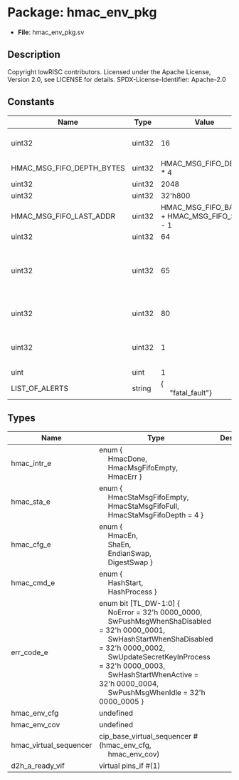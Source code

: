 # Package: hmac_env_pkg

- **File**: hmac_env_pkg.sv
## Description

Copyright lowRISC contributors.
 Licensed under the Apache License, Version 2.0, see LICENSE for details.
 SPDX-License-Identifier: Apache-2.0
 

## Constants

| Name                      | Type   | Value                                               | Description                                                                    |
| ------------------------- | ------ | --------------------------------------------------- | ------------------------------------------------------------------------------ |
| uint32                    | uint32 | 16                                                  | local parameters and types                                                     |
| HMAC_MSG_FIFO_DEPTH_BYTES | uint32 | HMAC_MSG_FIFO_DEPTH * 4                             |                                                                                |
| uint32                    | uint32 | 2048                                                |                                                                                |
| uint32                    | uint32 | 32'h800                                             |                                                                                |
| HMAC_MSG_FIFO_LAST_ADDR   | uint32 | HMAC_MSG_FIFO_BASE + HMAC_MSG_FIFO_SIZE - 1         |                                                                                |
| uint32                    | uint32 | 64                                                  |                                                                                |
| uint32                    | uint32 | 65                                                  | 48 cycles of hashing, 16 cycles to rd next 16 words, 1 cycle to update digest  |
| uint32                    | uint32 | 80                                                  | 80 cycles for hmac key padding                                                 |
| uint32                    | uint32 | 1                                                   | 1 cycles to write a msg word to hmac_msg_fifo                                  |
| uint                      | uint   | 1                                                   | alerts                                                                         |
| LIST_OF_ALERTS            | string | {<br><span style="padding-left:20px">"fatal_fault"} |                                                                                |
## Types

| Name                   | Type                                                                                                                                                                                                                                                                                                                                                                                                                                                                                                                                                    | Description |
| ---------------------- | ------------------------------------------------------------------------------------------------------------------------------------------------------------------------------------------------------------------------------------------------------------------------------------------------------------------------------------------------------------------------------------------------------------------------------------------------------------------------------------------------------------------------------------------------------- | ----------- |
| hmac_intr_e            | enum {<br><span style="padding-left:20px">     HmacDone,<br><span style="padding-left:20px">     HmacMsgFifoEmpty,<br><span style="padding-left:20px">     HmacErr   }                                                                                                                                                                                                                                                                                                                                                                                  |             |
| hmac_sta_e             | enum {<br><span style="padding-left:20px">     HmacStaMsgFifoEmpty,<br><span style="padding-left:20px">     HmacStaMsgFifoFull,<br><span style="padding-left:20px">     HmacStaMsgFifoDepth = 4   }                                                                                                                                                                                                                                                                                                                                                     |             |
| hmac_cfg_e             | enum {<br><span style="padding-left:20px">     HmacEn,<br><span style="padding-left:20px">     ShaEn,<br><span style="padding-left:20px">     EndianSwap,<br><span style="padding-left:20px">     DigestSwap   }                                                                                                                                                                                                                                                                                                                                        |             |
| hmac_cmd_e             | enum {<br><span style="padding-left:20px">     HashStart,<br><span style="padding-left:20px">     HashProcess   }                                                                                                                                                                                                                                                                                                                                                                                                                                       |             |
| err_code_e             | enum bit [TL_DW-1:0] {<br><span style="padding-left:20px">     NoError                    = 32'h 0000_0000,<br><span style="padding-left:20px">     SwPushMsgWhenShaDisabled   = 32'h 0000_0001,<br><span style="padding-left:20px">     SwHashStartWhenShaDisabled = 32'h 0000_0002,<br><span style="padding-left:20px">     SwUpdateSecretKeyInProcess = 32'h 0000_0003,<br><span style="padding-left:20px">     SwHashStartWhenActive      = 32'h 0000_0004,<br><span style="padding-left:20px">     SwPushMsgWhenIdle          = 32'h 0000_0005   } |             |
| hmac_env_cfg           | undefined                                                                                                                                                                                                                                                                                                                                                                                                                                                                                                                                               |             |
| hmac_env_cov           | undefined                                                                                                                                                                                                                                                                                                                                                                                                                                                                                                                                               |             |
| hmac_virtual_sequencer | cip_base_virtual_sequencer #(hmac_env_cfg,<br><span style="padding-left:20px"> hmac_env_cov)                                                                                                                                                                                                                                                                                                                                                                                                                                                            |             |
| d2h_a_ready_vif        | virtual pins_if #(1)                                                                                                                                                                                                                                                                                                                                                                                                                                                                                                                                    |             |

